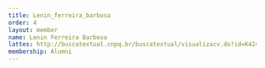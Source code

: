```yaml
---
title: Lenin_ferreira_barbosa
order: 4
layout: member
name: Lenin Ferreira Barbosa
lattes: http://buscatextual.cnpq.br/buscatextual/visualizacv.do?id=K4248450Y1
membership: Alumni
---
```


